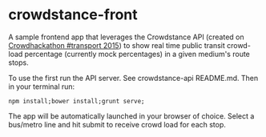 # crowdstance-front
A sample frontend app that leverages the Crowdstance API (created on [Crowdhackathon #transport 2015](http://crowdhackathon.com/transport/)) to show real time public transit crowd-load percentage (currently mock percentages) in a given medium's route stops.

To use the first run the API server. See crowdstance-api README.md.
Then in your terminal run:

```shell
npm install;bower install;grunt serve;
```

The app will be automatically launched in your browser of choice.
Select a bus/metro line and hit submit to receive crowd load for each stop.
